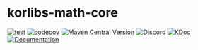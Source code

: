 # korlibs-math-core

<!-- BADGES -->
[![test](https://github.com/korlibs/korlibs-math-core/actions/workflows/TEST.yml/badge.svg)](https://github.com/korlibs/korlibs-math-core/actions/workflows/TEST.yml)
[![codecov](https://codecov.io/gh/korlibs/korlibs-math-core/graph/badge.svg)](https://codecov.io/gh/korlibs/korlibs-math-core)
[![Maven Central Version](https://img.shields.io/maven-central/v/com.soywiz/korlibs-math-core)](https://central.sonatype.com/artifact/com.soywiz/korlibs-math-core)
[![Discord](https://img.shields.io/discord/728582275884908604?logo=discord&label=Discord)](https://discord.korge.org/)
[![KDoc](https://img.shields.io/badge/docs-kdoc-blue)](https://korlibs.github.io/korlibs-math-core/)
[![Documentation](https://img.shields.io/badge/docs-documentation-purple)](https://docs.korge.org/math-core/)
<!-- /BADGES -->
